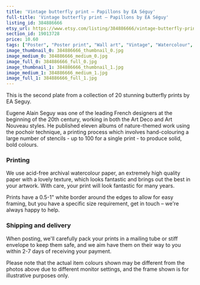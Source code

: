 ```yaml
---
title: 'Vintage butterfly print – Papillons by EA Séguy'
full-title: 'Vintage butterfly print – Papillons by EA Séguy'
listing_id: 384886666
etsy_url: https://www.etsy.com/listing/384886666/vintage-butterfly-print-papillons-by-ea?utm_source=site&utm_medium=api&utm_campaign=api
section_id: 19013728
price: 10.60
tags: ["Poster", "Poster print", "Wall art", "Vintage", "Watercolour", "Nature", "Botanical art", "Wildlife", "Nature print", "Butterfly print", "Butterfly art", "Butterfly poster", "High quality print"]
image_thumbnail_0: 384886666_thumbnail_0.jpg
image_medium_0: 384886666_medium_0.jpg
image_full_0: 384886666_full_0.jpg
image_thumbnail_1: 384886666_thumbnail_1.jpg
image_medium_1: 384886666_medium_1.jpg
image_full_1: 384886666_full_1.jpg
---
```

This is the second plate from a collection of 20 stunning butterfly prints by EA Seguy.

Eugene Alain Seguy was one of the leading French designers at the beginning of the 20th century, working in both the Art Deco and Art Nouveau styles. He published eleven albums of nature-themed work using the pochoir technique, a printing process which involves hand-colouring a large number of stencils - up to 100 for a single print -  to produce solid, bold colours.

### Printing

We use acid-free archival watercolour paper, an extremely high quality paper with a lovely texture, which looks fantastic and brings out the best in your artwork. With care, your print will look fantastic for many years.

Prints have a 0.5-1&quot; white border around the edges to allow for easy framing, but you have a specific size requirement, get in touch – we&#39;re always happy to help.

### Shipping and delivery

When posting, we&#39;ll carefully pack your prints in a mailing tube or stiff envelope to keep them safe, and we aim have them on their way to you within 2-7 days of receiving your payment.

Please note that the actual item colours shown may be different from the photos above due to different monitor settings, and the frame shown is for illustrative purposes only.
